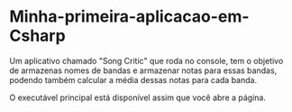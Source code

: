 # Minha-primeira-aplicacao-em-Csharp
Um aplicativo chamado "Song Critic" que roda no console, tem o objetivo de armazenas nomes de bandas e armazenar notas para essas bandas, podendo também calcular a média dessas notas para cada banda.

O executável principal está disponível assim que você abre a página.
